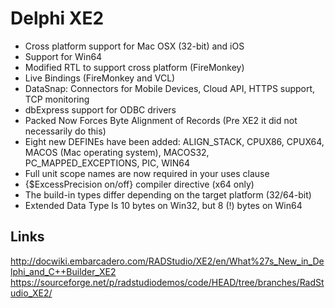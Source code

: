 # Delphi XE2

- Cross platform support for Mac OSX (32-bit) and iOS
- Support for Win64
- Modified RTL to support cross platform (FireMonkey)
- Live Bindings (FireMonkey and VCL)
- DataSnap: Connectors for Mobile Devices, Cloud API, HTTPS support, TCP monitoring
- dbExpress support for ODBC drivers
- Packed Now Forces Byte Alignment of Records (Pre XE2 it did not necessarily do this)
- Eight new DEFINEs have been added: ALIGN_STACK, CPUX86, CPUX64, MACOS (Mac operating system), MACOS32, PC_MAPPED_EXCEPTIONS, PIC, WIN64
- Full unit scope names are now required in your uses clause
- {$ExcessPrecision on/off} compiler directive (x64 only)
- The build-in types differ depending on the target platform (32/64-bit)
- Extended Data Type Is 10 bytes on Win32, but 8 (!) bytes on Win64

## Links

http://docwiki.embarcadero.com/RADStudio/XE2/en/What%27s_New_in_Delphi_and_C++Builder_XE2
https://sourceforge.net/p/radstudiodemos/code/HEAD/tree/branches/RadStudio_XE2/
